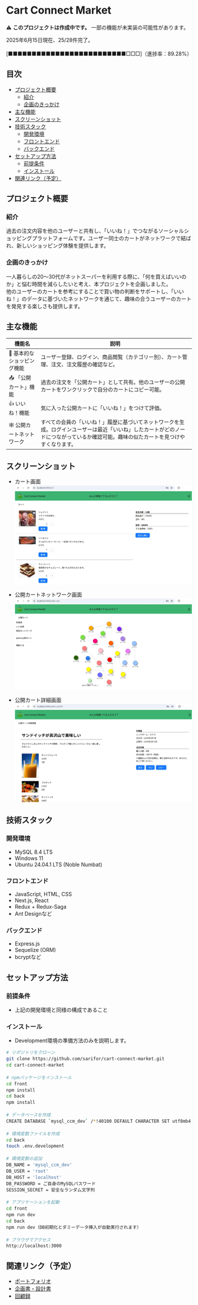 # Cart Connect Market <!-- omit in toc -->

⚠️ **このプロジェクトは作成中です。** 一部の機能が未実装の可能性があります。<br>

2025年6月15日現在、25/28件完了。<br>  
[■■■■■■■■■■■■■■■■■■■■■■■■■□□□]（進捗率：89.28%）

## 目次 <!-- omit in toc -->
- [プロジェクト概要](#プロジェクト概要)
  - [紹介](#紹介)
  - [企画のきっかけ](#企画のきっかけ)
- [主な機能](#主な機能)
- [スクリーンショット](#スクリーンショット)
- [技術スタック](#技術スタック)
  - [開発環境](#開発環境)
  - [フロントエンド](#フロントエンド)
  - [バックエンド](#バックエンド)
- [セットアップ方法](#セットアップ方法)
  - [前提条件](#前提条件)
  - [インストール](#インストール)
- [関連リンク（予定）](#関連リンク予定)

## プロジェクト概要

### 紹介
過去の注文内容を他のユーザーと共有し、「いいね！」でつながるソーシャルショッピングプラットフォームです。ユーザー同士のカートがネットワークで結ばれ、新しいショッピング体験を提供します。

### 企画のきっかけ
一人暮らしの20〜30代がネットスーパーを利用する際に、「何を買えばいいのか」と悩む時間を減らしたいと考え、本プロジェクトを企画しました。<br>
他のユーザーのカートを参考にすることで買い物の判断をサポートし、「いいね！」のデータに基づいたネットワークを通じて、趣味の合うユーザーのカートを発見する楽しさも提供します。

## 主な機能
| 機能名 | 説明 |
|--------|------|
| 🛒 基本的なショッピング機能 | ユーザー登録、ログイン、商品閲覧（カテゴリー別）、カート管理、注文、注文履歴の確認など。 |
| 📤 「公開カート」機能 | 過去の注文を「公開カート」として共有。他のユーザーの公開カートをワンクリックで自分のカートにコピー可能。 |
| 👍 いいね！機能 | 気に入った公開カートに「いいね！」をつけて評価。 |
| 🕸️ 公開カートネットワーク | すべての会員の「いいね！」履歴に基づいてネットワークを生成。ログインユーザーは最近「いいね」したカートがどのノードにつながっているか確認可能。趣味の似たカートを見つけやすくなります。|

## スクリーンショット
- カート画面
![Cart Screenshot](README_screenshot_cart.jpg)

- 公開カートネットワーク画面
![Network Screenshot](README_screenshot_network.jpg)

- 公開カート詳細画面
![Public Cart Detail Screenshot](README_screenshot_public_cart_detail.jpg)

## 技術スタック
### 開発環境
- MySQL 8.4 LTS
- Windows 11
- Ubuntu 24.04.1 LTS (Noble Numbat)

### フロントエンド
- JavaScript, HTML, CSS
- Next.js, React
- Redux + Redux-Saga
- Ant Designなど

### バックエンド
- Express.js
- Sequelize (ORM)
- bcryptなど

## セットアップ方法

### 前提条件
- 上記の開発環境と同様の構成であること

### インストール
- Development環境の準備方法のみを説明します。

```bash
# リポジトリをクローン
git clone https://github.com/sarifor/cart-connect-market.git
cd cart-connect-market

# npmパッケージをインストール
cd front
npm install
cd back
npm install

# データベースを作成
CREATE DATABASE `mysql_ccm_dev` /*!40100 DEFAULT CHARACTER SET utf8mb4 COLLATE utf8mb4_0900_ai_ci */ /*!80016 DEFAULT ENCRYPTION='N' */;

# 環境変数ファイルを作成
cd back
touch .env.development

# 環境変数の追加
DB_NAME = 'mysql_ccm_dev'
DB_USER = 'root'
DB_HOST = 'localhost'
DB_PASSWORD = ご自身のMySQLパスワード
SESSION_SECRET = 安全なランダム文字列

# アプリケーションを起動
cd front
npm run dev
cd back
npm run dev（DB初期化とダミーデータ挿入が自動実行されます）

# ブラウザでアクセス
http://localhost:3000

```

## 関連リンク（予定）
- [ポートフォリオ]()
- [企画書・設計書]()
- [回顧録]()